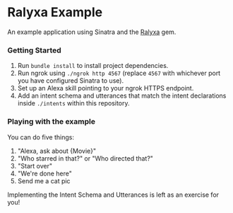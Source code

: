 # Ralyxa Example

An example application using Sinatra and the [Ralyxa](https://github.com/sjmog/ralyxa) gem.

### Getting Started

1. Run `bundle install` to install project dependencies.
2. Run ngrok using `./ngrok http 4567` (replace `4567` with whichever port you have configured Sinatra to use).
3. Set up an Alexa skill pointing to your ngrok HTTPS endpoint.
4. Add an intent schema and utterances that match the intent declarations inside `./intents` within this repository.

### Playing with the example

You can do five things:

1. "Alexa, ask <your skill name> about {Movie}"
2. "Who starred in that?" or "Who directed that?"
3. "Start over"
4. "We're done here"
5. Send me a cat pic

Implementing the Intent Schema and Utterances is left as an exercise for you!
